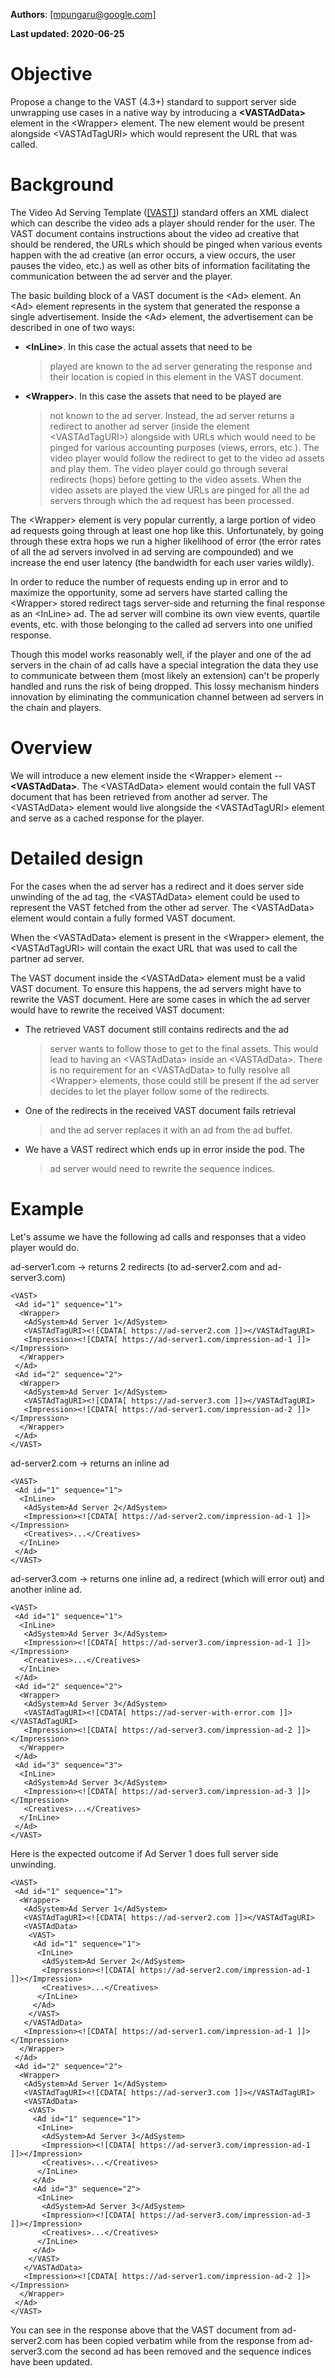 **Authors**: [[mpungaru\@google.com]](http://who/mpungaru)

**Last updated: 2020-06-25**

Objective
=========

Propose a change to the VAST (4.3+) standard to support server side
unwrapping use cases in a native way by introducing a **\<VASTAdData\>**
element in the \<Wrapper\> element. The new element would be present
alongside \<VASTAdTagURI\> which would represent the URL that was
called.

Background
==========

The Video Ad Serving Template
([[VAST]](https://iabtechlab.com/standards/vast/)) standard offers
an XML dialect which can describe the video ads a player should render
for the user. The VAST document contains instructions about the video ad
creative that should be rendered, the URLs which should be pinged when
various events happen with the ad creative (an error occurs, a view
occurs, the user pauses the video, etc.) as well as other bits of
information facilitating the communication between the ad server and the
player.

The basic building block of a VAST document is the \<Ad\> element. An
\<Ad\> element represents in the system that generated the response a
single advertisement. Inside the \<Ad\> element, the advertisement can
be described in one of two ways:

-   **\<InLine\>**. In this case the actual assets that need to be
    > played are known to the ad server generating the response and
    > their location is copied in this element in the VAST document.

-   **\<Wrapper\>**. In this case the assets that need to be played are
    > not known to the ad server. Instead, the ad server returns a
    > redirect to another ad server (inside the element
    > \<VASTAdTagURI\>) alongside with URLs which would need to be
    > pinged for various accounting purposes (views, errors, etc.). The
    > video player would follow the redirect to get to the video ad
    > assets and play them. The video player could go through several
    > redirects (hops) before getting to the video assets. When the
    > video assets are played the view URLs are pinged for all the ad
    > servers through which the ad request has been processed.

The \<Wrapper\> element is very popular currently, a large portion of
video ad requests going through at least one hop like this.
Unfortunately, by going through these extra hops we run a higher
likelihood of error (the error rates of all the ad servers involved in
ad serving are compounded) and we increase the end user latency (the
bandwidth for each user varies wildly).

In order to reduce the number of requests ending up in error and to
maximize the opportunity, some ad servers have started calling the
\<Wrapper\> stored redirect tags server-side and returning the final
response as an \<InLine\> ad. The ad server will combine its own view
events, quartile events, etc. with those belonging to the called ad
servers into one unified response.

Though this model works reasonably well, if the player and one of the ad
servers in the chain of ad calls have a special integration the data
they use to communicate between them (most likely an extension) can't be
properly handled and runs the risk of being dropped. This lossy
mechanism hinders innovation by eliminating the communication channel
between ad servers in the chain and players.

Overview
========

We will introduce a new element inside the \<Wrapper\> element \--
**\<VASTAdData\>**. The \<VASTAdData\> element would contain the full
VAST document that has been retrieved from another ad server. The
\<VASTAdData\> element would live alongside the \<VASTAdTagURI\> element
and serve as a cached response for the player.

Detailed design
===============

For the cases when the ad server has a redirect and it does server side
unwinding of the ad tag, the \<VASTAdData\> element could be used to
represent the VAST fetched from the other ad server. The \<VASTAdData\>
element would contain a fully formed VAST document.

When the \<VASTAdData\> element is present in the \<Wrapper\> element,
the \<VASTAdTagURI\> will contain the exact URL that was used to call
the partner ad server.

The VAST document inside the \<VASTAdData\> element must be a valid VAST
document. To ensure this happens, the ad servers might have to rewrite
the VAST document. Here are some cases in which the ad server would have
to rewrite the received VAST document:

-   The retrieved VAST document still contains redirects and the ad
    > server wants to follow those to get to the final assets. This
    > would lead to having an \<VASTAdData\> inside an \<VASTAdData\>.
    > There is no requirement for an \<VASTAdData\> to fully resolve all
    > \<Wrapper\> elements, those could still be present if the ad
    > server decides to let the player follow some of the redirects.

-   One of the redirects in the received VAST document fails retrieval
    > and the ad server replaces it with an ad from the ad buffet.

-   We have a VAST redirect which ends up in error inside the pod. The
    > ad server would need to rewrite the sequence indices.

Example
=======

Let's assume we have the following ad calls and responses that a video
player would do.

ad-server1.com → returns 2 redirects (to ad-server2.com and
ad-server3.com)

```
<VAST>
 <Ad id="1" sequence="1">
  <Wrapper>
   <AdSystem>Ad Server 1</AdSystem>
   <VASTAdTagURI><![CDATA[ https://ad-server2.com ]]></VASTAdTagURI>
   <Impression><![CDATA[ https://ad-server1.com/impression-ad-1 ]]></Impression>
  </Wrapper>
 </Ad>
 <Ad id="2" sequence="2">
  <Wrapper>
   <AdSystem>Ad Server 1</AdSystem>
   <VASTAdTagURI><![CDATA[ https://ad-server3.com ]]></VASTAdTagURI>
   <Impression><![CDATA[ https://ad-server1.com/impression-ad-2 ]]></Impression>
  </Wrapper>
 </Ad>
</VAST>
```

ad-server2.com → returns an inline ad

```
<VAST>
 <Ad id="1" sequence="1">
  <InLine>
   <AdSystem>Ad Server 2</AdSystem>
   <Impression><![CDATA[ https://ad-server2.com/impression-ad-1 ]]></Impression>
   <Creatives>...</Creatives>
  </InLine>
 </Ad>
</VAST>
```

ad-server3.com → returns one inline ad, a redirect (which will error
out) and another inline ad.

```
<VAST>
 <Ad id="1" sequence="1">
  <InLine>
   <AdSystem>Ad Server 3</AdSystem>
   <Impression><![CDATA[ https://ad-server3.com/impression-ad-1 ]]></Impression>
   <Creatives>...</Creatives>
  </InLine>
 </Ad>
 <Ad id="2" sequence="2">
  <Wrapper>
   <AdSystem>Ad Server 3</AdSystem>
   <VASTAdTagURI><![CDATA[ https://ad-server-with-error.com ]]></VASTAdTagURI>
   <Impression><![CDATA[ https://ad-server3.com/impression-ad-2 ]]></Impression>
  </Wrapper>
 </Ad>
 <Ad id="3" sequence="3">
  <InLine>
   <AdSystem>Ad Server 3</AdSystem>
   <Impression><![CDATA[ https://ad-server3.com/impression-ad-3 ]]></Impression>
   <Creatives>...</Creatives>
  </InLine>
 </Ad>
</VAST>
```

Here is the expected outcome if Ad Server 1 does full server side
unwinding.

```
<VAST>
 <Ad id="1" sequence="1">
  <Wrapper>
   <AdSystem>Ad Server 1</AdSystem>
   <VASTAdTagURI><![CDATA[ https://ad-server2.com ]]></VASTAdTagURI>
   <VASTAdData>
    <VAST>
     <Ad id="1" sequence="1">
      <InLine>
       <AdSystem>Ad Server 2</AdSystem>
       <Impression><![CDATA[ https://ad-server2.com/impression-ad-1 ]]></Impression>
       <Creatives>...</Creatives>
      </InLine>
     </Ad>
    </VAST>
   </VASTAdData>
   <Impression><![CDATA[ https://ad-server1.com/impression-ad-1 ]]></Impression>
  </Wrapper>
 </Ad>
 <Ad id="2" sequence="2">
  <Wrapper>
   <AdSystem>Ad Server 1</AdSystem>
   <VASTAdTagURI><![CDATA[ https://ad-server3.com ]]></VASTAdTagURI>
   <VASTAdData>
    <VAST>
     <Ad id="1" sequence="1">
      <InLine>
       <AdSystem>Ad Server 3</AdSystem>
       <Impression><![CDATA[ https://ad-server3.com/impression-ad-1 ]]></Impression>
       <Creatives>...</Creatives>
      </InLine>
     </Ad>
     <Ad id="3" sequence="2">
      <InLine>
       <AdSystem>Ad Server 3</AdSystem>
       <Impression><![CDATA[ https://ad-server3.com/impression-ad-3 ]]></Impression>
       <Creatives>...</Creatives>
      </InLine>
     </Ad>
    </VAST>
   </VASTAdData>
   <Impression><![CDATA[ https://ad-server1.com/impression-ad-2 ]]></Impression>
  </Wrapper>
 </Ad>
</VAST>
```

You can see in the response above that the VAST document from
ad-server2.com has been copied verbatim while from the response from
ad-server3.com the second ad has been removed and the sequence indices
have been updated.
